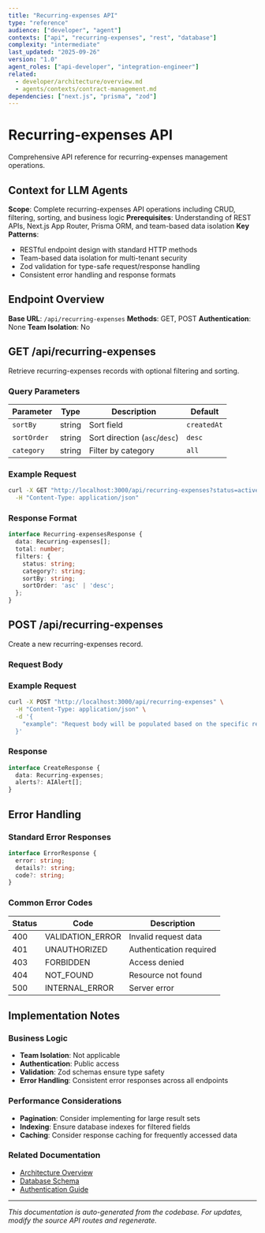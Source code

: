 ```yaml
---
title: "Recurring-expenses API"
type: "reference"
audience: ["developer", "agent"]
contexts: ["api", "recurring-expenses", "rest", "database"]
complexity: "intermediate"
last_updated: "2025-09-26"
version: "1.0"
agent_roles: ["api-developer", "integration-engineer"]
related:
  - developer/architecture/overview.md
  - agents/contexts/contract-management.md
dependencies: ["next.js", "prisma", "zod"]
---
```


# Recurring-expenses API

Comprehensive API reference for recurring-expenses management operations.

## Context for LLM Agents

**Scope**: Complete recurring-expenses API operations including CRUD, filtering, sorting, and business logic
**Prerequisites**: Understanding of REST APIs, Next.js App Router, Prisma ORM, and team-based data isolation
**Key Patterns**:
- RESTful endpoint design with standard HTTP methods
- Team-based data isolation for multi-tenant security
- Zod validation for type-safe request/response handling
- Consistent error handling and response formats


## Endpoint Overview

**Base URL**: `/api/recurring-expenses`
**Methods**: GET, POST
**Authentication**: None
**Team Isolation**: No


## GET /api/recurring-expenses

Retrieve recurring-expenses records with optional filtering and sorting.

### Query Parameters

| Parameter | Type | Description | Default |
|-----------|------|-------------|---------|
| `sortBy` | string | Sort field | `createdAt` |
| `sortOrder` | string | Sort direction (`asc`/`desc`) | `desc` |
| `category` | string | Filter by category | `all` |

### Example Request

```bash
curl -X GET "http://localhost:3000/api/recurring-expenses?status=active&sortBy=createdAt&sortOrder=desc" \
  -H "Content-Type: application/json"
```

### Response Format

```typescript
interface Recurring-expensesResponse {
  data: Recurring-expenses[];
  total: number;
  filters: {
    status: string;
    category?: string;
    sortBy: string;
    sortOrder: 'asc' | 'desc';
  };
}
```



## POST /api/recurring-expenses

Create a new recurring-expenses record.

### Request Body



### Example Request

```bash
curl -X POST "http://localhost:3000/api/recurring-expenses" \
  -H "Content-Type: application/json" \
  -d '{
    "example": "Request body will be populated based on the specific recurring-expenses schema"
  }'
```

### Response

```typescript
interface CreateResponse {
  data: Recurring-expenses;
  alerts?: AIAlert[];
}
```






## Error Handling

### Standard Error Responses

```typescript
interface ErrorResponse {
  error: string;
  details?: string;
  code?: string;
}
```

### Common Error Codes

| Status | Code | Description |
|--------|------|-------------|
| 400 | VALIDATION_ERROR | Invalid request data |
| 401 | UNAUTHORIZED | Authentication required |
| 403 | FORBIDDEN | Access denied |
| 404 | NOT_FOUND | Resource not found |
| 500 | INTERNAL_ERROR | Server error |



## Implementation Notes

### Business Logic
- **Team Isolation**: Not applicable
- **Authentication**: Public access
- **Validation**: Zod schemas ensure type safety
- **Error Handling**: Consistent error responses across all endpoints

### Performance Considerations
- **Pagination**: Consider implementing for large result sets
- **Indexing**: Ensure database indexes for filtered fields
- **Caching**: Consider response caching for frequently accessed data

### Related Documentation
- [Architecture Overview](../../developer/architecture/overview.md)
- [Database Schema](../../developer/architecture/database.md)
- [Authentication Guide](../../developer/authentication.md)

---

*This documentation is auto-generated from the codebase. For updates, modify the source API routes and regenerate.*